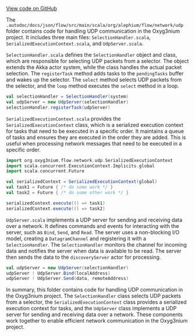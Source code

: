 [View code on GitHub](https://github.com/alephium/alephium/.autodoc/docs/json/flow/src/main/scala/org/alephium/flow/network/udp)

The `.autodoc/docs/json/flow/src/main/scala/org/alephium/flow/network/udp` folder contains code for handling UDP communication in the Oxyg3nium project. It includes three main files: `SelectionHandler.scala`, `SerializedExecutionContext.scala`, and `UdpServer.scala`.

`SelectionHandler.scala` defines the `SelectionHandler` object and class, which are responsible for selecting UDP packets from a selector. The object extends the Akka actor system, while the class handles the actual packet selection. The `registerTask` method adds tasks to the `pendingTasks` buffer and wakes up the selector. The `select` method selects UDP packets from the selector, and the `loop` method executes the `select` method in a loop.

```scala
val selectionHandler = SelectionHandler(system)
val udpServer = new UdpServer(selectionHandler)
selectionHandler.registerTask(udpServer)
```

`SerializedExecutionContext.scala` provides the `SerializedExecutionContext` class, which is a serialized execution context for tasks that need to be executed in a specific order. It maintains a queue of tasks and ensures they are executed in the order they are added. This is useful when processing network messages that need to be executed in a specific order.

```scala
import org.oxyg3nium.flow.network.udp.SerializedExecutionContext
import scala.concurrent.ExecutionContext.Implicits.global
import scala.concurrent.Future

val serializedContext = SerializedExecutionContext(global)
val task1 = Future { /* do some work */ }
val task2 = Future { /* do some other work */ }

serializedContext.execute(() => task1)
serializedContext.execute(() => task2)
```

`UdpServer.scala` implements a UDP server for sending and receiving data over a network. It defines commands and events for interacting with the server, such as `Bind`, `Send`, and `Read`. The server uses a non-blocking I/O model, creating a `DatagramChannel` and registering it with a `SelectionHandler`. The `SelectionHandler` monitors the channel for incoming data and notifies the server when data is available to be read. The server then sends the data to the `discoveryServer` actor for processing.

```scala
val udpServer = new UdpServer(selectionHandler)
udpServer ! UdpServer.Bind(localAddress)
udpServer ! UdpServer.Send(data, remoteAddress)
```

In summary, this folder contains code for handling UDP communication in the Oxyg3nium project. The `SelectionHandler` class selects UDP packets from a selector, the `SerializedExecutionContext` class provides a serialized execution context for tasks, and the `UdpServer` class implements a UDP server for sending and receiving data over a network. These components work together to enable efficient network communication in the Oxyg3nium project.
